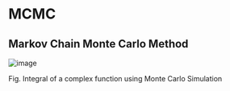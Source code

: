 # MCMC
## Markov Chain Monte Carlo Method

![image](https://github.com/deepanshuIITM/MCMC/assets/137225940/5282b414-56eb-4d37-a53f-829acb012734)

Fig. Integral of a complex function using Monte Carlo Simulation

